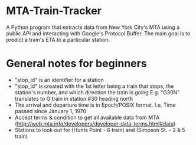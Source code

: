 # MTA-Train-Tracker
A Python program that extracts data from New York City's MTA using a public API and interacting with Google's Protocol Buffer. The main goal is to predict a train's ETA to a particular station.

# General notes for beginners
- "stop_id" is an identifier for a station
- "stop_id" is created with the 1st letter being a train that stops, the station's number, and which direction the train is going
    E.g. "G30N" translates to G train in station #30 heading north
- The arrival and departure time is in Epoch/POSIX format. 
    I.e. Time passed since January 1, 1970
- Accept terms & condition to get all available data from MTA (http://web.mta.info/developers/developer-data-terms.html#data)
- Stations to look out for (Hunts Point - 6 train) and (Simpson St. - 2 & 5 train)
